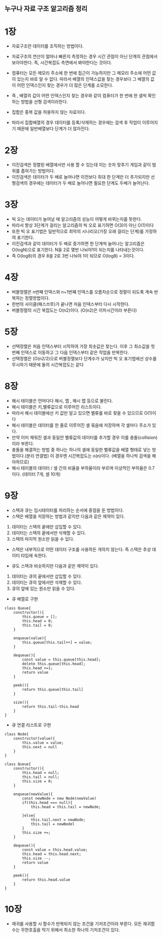 ## **누구나 자료 구조 알고리즘 정리**

# **1장**

- 자료구조란 데이터를 조직하는 방법이다.
- 자료구조의 연산이 얼마나 빠른지 측정하는 경우 시간 관점이 아닌 단계의 관점에서 보아야한다. 즉, 시간복잡도 측면에서 봐야한다는 것이다.
- 컴퓨터는 모든 메모리 주소에 한 번에 접근이 가능하지만 그 메모리 주소에 어떤 값이 있는지 바로 알 수 없다. 따라서 배열의 인덱스값을 찾는 경우보다 그 배열의 값이 어떤 인덱스인지 찾는 경우가 더 많은 단계를 소모한다.
- 즉 , 배열의 값이 어떤 인덱스인지 찾는 경우와 같이 컴퓨터가 한 번에 한 셀씩 확인하는 방법을 선형 검색이라한다.

- 집합은 중복 값을 허용하지 않는 자료이다.
- 따라서 집합배열의 경우 데이터를 등록/삭제하는 경우에는 검색 후 작업이 이루어지기 때문에 일반배열보다 단계가 더 많아진다.

# **2장**

- 이진검색은 정렬된 배열에서만 사용 할 수 있는데 이는 숫자 맞추기 게임과 같이 범위를 좁혀가는 방법이다.
- 이진검색은 데이터가 두 배로 늘어나면 이전보다 최대 한 단계만 더 추가되지만 선형검색의 경우에는 데이터가 두 배로 늘어나면 필요한 단계도 두배가 늘어난다.

# **3장**

- 빅 오는 데이터가 늘어날 때 알고리즘의 성능이 어떻게 바뀌는지를 뜻한다.
- 따라서 항상 3단계가 걸리는 알고리즘의 빅 오로 표기하면 O(3)이 아닌 O(1)이다
- 또한 빅 오 표기법은 일반적으로 최악의 시나리오(가장 오래 걸리는 단계)를 가정하여 표기한다.
- 이진검색과 같이 데이터가 두 배로 증가하면 한 단계씩 늘어나는 알고리즘은 O(logN)으로 표기한다. N을 2로 몇번 나눠야1이 되는지를 나타내는것이다.
- 즉 O(log8)의 경우 8을 2로 3번 나눠야 1이 되므로 O(log8) = 3이다.

# **4장**

- 버블정렬은 n번째 인덱스와 n+1번쨰 인덱스를 오름차순으로 정렬이 되도록 계속 반복하는 정렬방법이다.
- 한번의 사이클(패스쓰루)가 끝나면 처음 인덱스부터 다시 시작한다.
- 버블정렬의 시간 복잡도는 O(n2)이다. (O(n2)은 이차시간이라 부른다)

# **5장**

- 선택정렬은 처음 인덱스부터 시작하여 가장 최솟값은 찾는다. 이후 그 최소값을 첫번째 인덱스로 이동하고 그 다음 인덱스부터 같은 작업을 반복한다.
- 선택정렬은 (O(n2/2)으로 버블정렬보다 단계수가 낮지만 빅 오 표기법에선 상수를 무시하기 때문에 둘의 시간복잡도는 같다

# **8장**

- 해시 테이블은 언머다다 해시, 맵 , 해시 맵 등으로 불린다.
- 해시 테이블은 키,벨류값으로 이루어진 리스트이다.
- 따라서 해시 테이블에선 키 값만 알고 있으면 벨류를 바로 찾을 수 있으므로 O(1)이다
- 해시 테이블은 데이터를 한 줄로 이루어진 셀 묶음에 저장하며 각 셀마다 주소가 있다.
- 만약 이미 채워진 셀과 동일안 벨류값의 데이터를 추가할 경우 이를 충돌(collision)이라 부른다.
- 충돌을 해결하는 방법 중 하나는 하나의 셀에 동일한 벨류값을 배열 형태로 넣는 방법이다.(분리 연결법) 이 경우엔 시간복잡도는 o(n)이다. (배열을 하나씩 검색을 해야하므로)
- 해시 테이블의 데이터 / 셀 간의 비율을 부하율이라 부르며 이상적인 부하율은 0.7이다. (데이터 7개, 셀 10개)

# **9장**

- 스택과 큐는 임시테이터를 처리하는 순서에 중점을 둔 방법이다.
- 스택은 배열을 저장하는 방법과 같지만 다음과 같은 제약이 있다.

1.  데이터는 스택의 끝에만 삽입할 수 있다.
2.  데이터는 스택의 끝에서만 삭제할 수 있다.
3.  스택의 마지막 원소만 읽을 수 있다.

- 스택은 내부적으로 어떤 데이터 구조를 사용하든 개의치 않는다. 즉 스택은 추상 데이터 타입에 속한다.

- 큐도 스택과 비슷하지만 다음과 같은 제약이 있다.

1.  데이터는 큐의 끝에서만 삽입할 수 있다.
2.  데이터는 큐의 앞에서만 삭제할 수 있다.
3.  큐의 앞에 있는 원소만 읽을 수 있다.

- 큐 배열로 구현

```
class Queue{
    constructor(){
        this.queue = [];
        this.head = 0;
        this.tail = 0;
    }

    enqueue(value){
        this.queue[this.tail++] = value;
    }

    dequeue(){
        const value = this.queue[this.head];
        delete this.queue[this.head];
        this.head +=1;
        return value
    }

    peek(){
        return this.queue[this.tail]
    }

    size(){
        return this.tail-this.head
    }
}
```

- 큐 연결 리스트로 구현

```
class Node{
    constructor(value){
        this.value = value;
        this.next = null
    }
}

class Queue{
    constructor(){
        this.head = null;
        this.tail = null;
        this.size = 0;
    }

    enqueue(newValue){
        const newNode = new Node(newValue)
        if(this.head === null){
            this.head = this.tail = newNode;

        }else{
            this.tail.next = newNode;
            this.tail = newNodel
        }
        this.size +=;
    }

    dequeue(){
        const value = this.head.value;
        this.head = this.head.next;
        this.size --;
        return value
    }

    peek(){
        return this.head.value
    }
}

```

# **10장**

- 재귀를 사용할 시 함수가 반복되지 않는 조건을 기저조건이라 부른다. 모든 재귀함수는 무한호출을 막기 위해서 최소한 하나의 기저조건이 있다.

